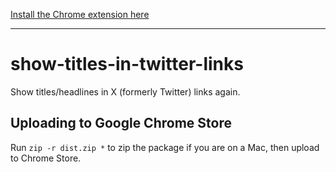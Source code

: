 [Install the Chrome extension here](https://chrome.google.com/webstore/detail/show-titles-in-x-formerly/kckhadoijmchkeomaphocmobgpgmbnek?hl=en&authuser=0)

___

# show-titles-in-twitter-links
Show titles/headlines in X (formerly Twitter) links again.



## Uploading to Google Chrome Store

Run `zip -r dist.zip *` to zip the package if you are on a Mac, then upload to Chrome Store.

